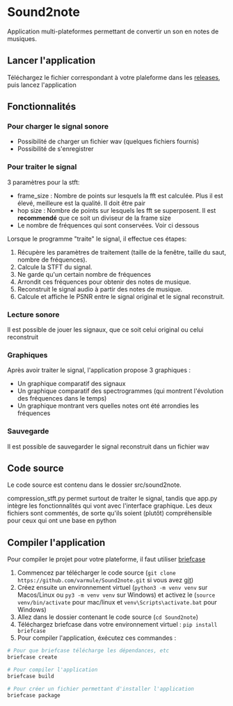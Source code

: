 # Sound2note

Application multi-plateformes permettant de convertir un son en notes de musiques.

## Lancer l'application

Téléchargez le fichier correspondant à votre plaleforme dans les [releases](https://github.com/varmule/Sound2note/releases/latest), puis lancez l'application

## Fonctionnalités

### Pour charger le signal sonore

- Possibilité de charger un fichier wav (quelques fichiers fournis)
- Possibilité de s'enregistrer

### Pour traiter le signal

3 paramètres pour la stft:

- frame_size : Nombre de points sur lesquels la fft est calculée. Plus il est élevé, meilleure est la qualité. Il doit être pair
- hop size : Nombre de points sur lesquels les fft se superposent. Il est **recommendé** que ce soit un diviseur de la frame size
- Le nombre de fréquences qui sont conservées. Voir ci dessous

Lorsque le programme "traite" le signal, il effectue ces étapes:

1. Récupère les paramètres de traitement (taille de la fenêtre, taille du saut, nombre de fréquences).
2. Calcule la STFT du signal.
3. Ne garde qu'un certain nombre de fréquences
4. Arrondit ces fréquences pour obtenir des notes de musique.
5. Reconstruit le signal audio à partir des notes de musique.
6. Calcule et affiche le PSNR entre le signal original et le signal reconstruit.

### Lecture sonore

Il est possible de jouer les signaux, que ce soit celui original ou celui reconstruit

### Graphiques

Après avoir traiter le signal, l'application propose 3 graphiques :

- Un graphique comparatif des signaux
- Un graphique comparatif des spectrogrammes (qui montrent l'évolution des fréquences dans le temps)
- Un graphique montrant vers quelles notes ont été arrondies les fréquences

### Sauvegarde

Il est possible de sauvegarder le signal reconstruit dans un fichier wav

## Code source

Le code source est contenu dans le dossier src/sound2note.

compression_stft.py permet surtout de traiter le signal, tandis que app.py intègre les fonctionnalités qui vont avec l'interface graphique.
Les deux fichiers sont commentés, de sorte qu'ils soient (plutôt) compréhensible pour ceux qui ont une base en python

## Compiler l'application

Pour compiler le projet pour votre plateforme, il faut utiliser [briefcase](https://briefcase.readthedocs.io/)

1. Commencez par télécharger le code source (`git clone https://github.com/varmule/Sound2note.git` si vous avez [git](https://git-scm.com/))
2. Créez ensuite un environnement virtuel (`python3 -m venv venv` sur Macos/Linux ou `py3 -m venv venv` sur Windows) et activez le (`source venv/bin/activate` pour mac/linux et `venv\Scripts\activate.bat` pour Windows)
3. Allez dans le dossier contenant le code source (`cd Sound2note`)
4. Téléchargez briefcase dans votre environnement virtuel : `pip install briefcase`
5. Pour compiler l'application, éxécutez ces commandes :

```bash
# Pour que briefcase télécharge les dépendances, etc 
briefcase create

# Pour compiler l'application
briefcase build

# Pour créer un fichier permettant d'installer l'application
briefcase package
```
